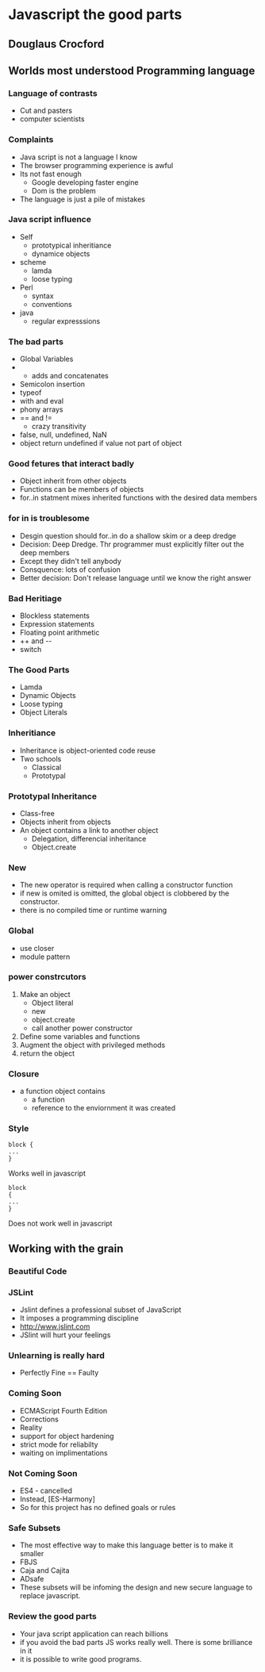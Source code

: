 # Javascript the good parts
## Douglaus Crocford

## Worlds most understood Programming language
### Language of contrasts

* Cut and pasters 
* computer scientists

### Complaints
* Java script is not a language I know
* The browser programming experience is awful
* Its not fast enough
    * Google developing faster engine
    * Dom is the problem
* The language is just a pile of mistakes

### Java script influence
* Self
    * prototypical inheritiance
    * dynamice objects
* scheme
    * lamda
    * loose typing
* Perl
    * syntax
    * conventions
* java
    * regular expresssions

### The bad parts
* Global Variables
* + adds and concatenates
* Semicolon insertion
* typeof
* with and eval
* phony arrays
* == and !=
    * crazy transitivity 
* false, null, undefined, NaN
* object return undefined if value not part of object

### Good fetures that interact badly
* Object inherit from other objects
* Functions can be members of objects
* for..in statment mixes inherited functions with the desired data members
### for in is troublesome
* Desgin question should for..in do a shallow skim or a deep dredge
* Decision: Deep Dredge. Thr programmer must explicitly filter out the deep members
* Except they didn't tell anybody
* Consquence: lots of confusion
* Better decision: Don't release language until we know the right answer
### Bad Heritiage
* Blockless statements
* Expression statements
* Floating point  arithmetic
* ++ and --
* switch
### The Good Parts
* Lamda
* Dynamic Objects
* Loose typing
* Object Literals
### Inheritiance
* Inheritance is object-oriented code reuse
* Two schools
    * Classical
    * Prototypal
### Prototypal Inheritance
* Class-free
* Objects inherit from objects
* An object contains a link to another object
    * Delegation, differencial inheritance
    * Object.create
### New
* The new operator is required when calling a constructor function
* if new is omited is omitted, the global object is clobbered by the constructor.
* there is no compiled time or runtime warning
### Global
* use closer
* module pattern
### power constrcutors
1. Make an object
    * Object literal
    * new
    * object.create
    * call another power constructor
2. Define some variables and functions
3. Augment the object with privileged methods
4. return the object
### Closure
* a function object contains
    * a function 
    * reference to the enviornment it was created
### Style
```
block {
...
}
```
Works well in javascript
```
block
{
...
}
```
Does not work well in javascript
## Working with the grain
### Beautiful Code
### JSLint
* Jslint defines a professional subset of JavaScript
* It imposes a programming discipline
* http://www.jslint.com
* JSlint will hurt your feelings
### Unlearning is really hard
* Perfectly Fine == Faulty

### Coming Soon
* ECMAScript Fourth Edition
* Corrections
* Reality
* support for object hardening
* strict mode for reliabilty
* waiting on implimentations

### Not Coming Soon
* ES4 - cancelled
* Instead, [ES-Harmony]
* So for this project has no defined goals or rules
### Safe Subsets
* The most effective way to make this language better is to make it smaller
* FBJS
* Caja and Cajita
* ADsafe
* These subsets will be infoming the design and new secure language to replace javascript.
### Review the good parts
* Your java script application can reach billions
* if you avoid the bad parts JS works really well. There is some brilliance in it
* it is possible to write good programs.


